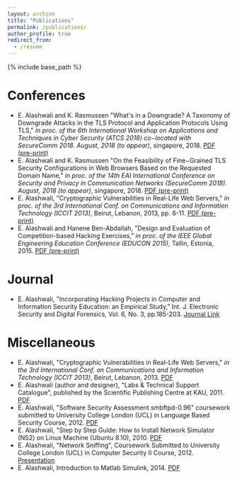 ```yaml
---
layout: archive
title: "Publications"
permalink: /publications/
author_profile: true
redirect_from:
  - /resume
---
```


{% include base_path %}

Conferences
======
* E. Alashwali and K. Rasmussen "What's in a Downgrade? A Taxonomy of Downgrade Attacks in the TLS Protocol and Application Protocols Using TLS," <i>in proc. of the 6th International Workshop on Applications and Techniques in Cyber Security (ATCS 2018) co−located with SecureComm 2018. August‚ 2018 (to appear)</i>, singapore, 2018. <a href="downgrade-taxonomy-18.pdf">PDF (pre-print)</a>
* E. Alashwali and K. Rasmussen "On the Feasibility of Fine−Grained TLS Security Configurations in Web Browsers Based on the Requested Domain Name," <i>in proc. of the 14th EAI International Conference on Security and Privacy in Communication Networks (SecureComm 2018). August‚ 2018 (to appear)</i>, singapore, 2018. <a href="fine-grained-tls-securecomm18.pdf">PDF (pre-print)</a>
* E. Alashwali, "Cryptographic Vulnerabilities in Real-Life Web Servers," <i>in proc. of the 3rd International Conf. on Communications and Information Technology (ICCIT 2013)</i>, Beirut, Lebanon, 2013, pp. 6-11. <a href="ccit_paper_2012.pdf">PDF (pre-print)</a>
* E. Alashwali and Hanene Ben-Abdallah, "Design and Evaluation of Competition-based Hacking Exercises," <i> in proc. of the IEEE Global Engineering Education Conference (EDUCON 2015)</i>, Tallin, Estonia, 2015. <a href="competition_based_hacking_exercises.pdf">PDF (pre-print) </a>

Journal
======
* E. Alashwali, "Incorporating Hacking Projects in Computer and Information Security Education: an Empirical Study," Int. J. Electronic Security and Digital Forensics, Vol. 6, No. 3, pp.185-203. <a href="http://www.inderscienceonline.com/doi/abs/10.1504/IJESDF.2014.064406">Journal Link</a>

Miscellaneous
======
* E. Alashwali, "Cryptographic Vulnerabilities in Real-Life Web Servers," <i> in the 3rd International Conf. on Communications and Information Technology (ICCIT 2013)</i>, Beirut, Lebanon, 2013. <a href="ccit_poster_2012.pdf">PDF</a>
* E. Alashwali (author and designer), "Labs & Technical Support Catalogue", published by the Scientific Publishing Centre at KAU, 2011. <a href="catalogue_2010_A5size_ver5.pdf">PDF</a>
* E. Alashwali, "Software Security Assessment smbftpd-0.96" coursework submitted to University College London (UCL) in Language Based Security Course, 2012. <a href="security_assesment.pdf">PDF</a>
* E. Alashwali, "Step by Step Guide: How to Install Network Simulator (NS2) on Linux Machine (Ubuntu 8.10), 2010. <a href="ns2.pdf">PDF</a>
* E. Alashwali, "Network Sniffing", Coursework Submitted to University College London (UCL) in Computer Security II Course, 2012. <a href="network_sniffing_ver5.pdf">Presentation</a>
* E. Alashwali, Introduction to Matlab Simulink, 2014. <a href="intro_simulink.pdf">PDF</a>

